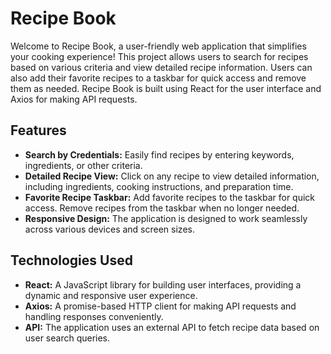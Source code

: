 # Recipe Book

Welcome to Recipe Book, a user-friendly web application that simplifies your cooking experience! This project allows users to search for recipes based on various criteria and view detailed recipe information. Users can also add their favorite recipes to a taskbar for quick access and remove them as needed. Recipe Book is built using React for the user interface and Axios for making API requests.

## Features

- **Search by Credentials:** Easily find recipes by entering keywords, ingredients, or other criteria.
- **Detailed Recipe View:** Click on any recipe to view detailed information, including ingredients, cooking instructions, and preparation time.
- **Favorite Recipe Taskbar:** Add favorite recipes to the taskbar for quick access. Remove recipes from the taskbar when no longer needed.
- **Responsive Design:** The application is designed to work seamlessly across various devices and screen sizes.

## Technologies Used

- **React:** A JavaScript library for building user interfaces, providing a dynamic and responsive user experience.
- **Axios:** A promise-based HTTP client for making API requests and handling responses conveniently.
- **API:** The application uses an external API to fetch recipe data based on user search queries.

